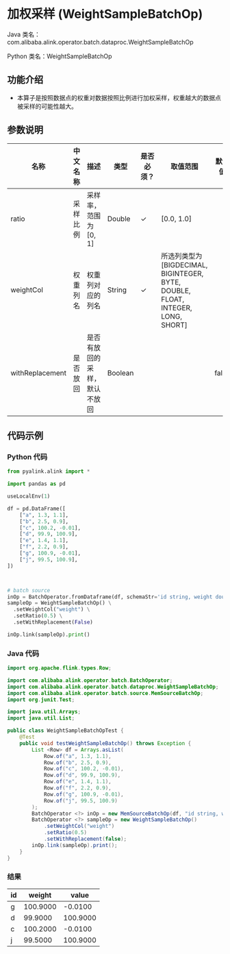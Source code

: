 # 加权采样 (WeightSampleBatchOp)
Java 类名：com.alibaba.alink.operator.batch.dataproc.WeightSampleBatchOp

Python 类名：WeightSampleBatchOp


## 功能介绍

- 本算子是按照数据点的权重对数据按照比例进行加权采样，权重越大的数据点被采样的可能性越大。

## 参数说明
| 名称 | 中文名称 | 描述 | 类型 | 是否必须？ | 取值范围 | 默认值 |
| --- | --- | --- | --- | --- | --- | --- |
| ratio | 采样比例 | 采样率，范围为[0, 1] | Double | ✓ | [0.0, 1.0] |  |
| weightCol | 权重列名 | 权重列对应的列名 | String | ✓ | 所选列类型为 [BIGDECIMAL, BIGINTEGER, BYTE, DOUBLE, FLOAT, INTEGER, LONG, SHORT] |  |
| withReplacement | 是否放回 | 是否有放回的采样，默认不放回 | Boolean |  |  | false |


## 代码示例
### Python 代码
```python
from pyalink.alink import *

import pandas as pd

useLocalEnv(1)

df = pd.DataFrame([
    ["a", 1.3, 1.1],
    ["b", 2.5, 0.9],
    ["c", 100.2, -0.01],
    ["d", 99.9, 100.9],
    ["e", 1.4, 1.1],
    ["f", 2.2, 0.9],
    ["g", 100.9, -0.01],
    ["j", 99.5, 100.9],
])



# batch source
inOp = BatchOperator.fromDataframe(df, schemaStr='id string, weight double, value double')
sampleOp = WeightSampleBatchOp() \
  .setWeightCol("weight") \
  .setRatio(0.5) \
  .setWithReplacement(False)

inOp.link(sampleOp).print()
```
### Java 代码
```java
import org.apache.flink.types.Row;

import com.alibaba.alink.operator.batch.BatchOperator;
import com.alibaba.alink.operator.batch.dataproc.WeightSampleBatchOp;
import com.alibaba.alink.operator.batch.source.MemSourceBatchOp;
import org.junit.Test;

import java.util.Arrays;
import java.util.List;

public class WeightSampleBatchOpTest {
	@Test
	public void testWeightSampleBatchOp() throws Exception {
		List <Row> df = Arrays.asList(
			Row.of("a", 1.3, 1.1),
			Row.of("b", 2.5, 0.9),
			Row.of("c", 100.2, -0.01),
			Row.of("d", 99.9, 100.9),
			Row.of("e", 1.4, 1.1),
			Row.of("f", 2.2, 0.9),
			Row.of("g", 100.9, -0.01),
			Row.of("j", 99.5, 100.9)
		);
		BatchOperator <?> inOp = new MemSourceBatchOp(df, "id string, weight double, value double");
		BatchOperator <?> sampleOp = new WeightSampleBatchOp()
			.setWeightCol("weight")
			.setRatio(0.5)
			.setWithReplacement(false);
		inOp.link(sampleOp).print();
	}
}
```
### 结果
id|weight|value
---|------|-----
g|100.9000|-0.0100
d|99.9000|100.9000
c|100.2000|-0.0100
j|99.5000|100.9000







